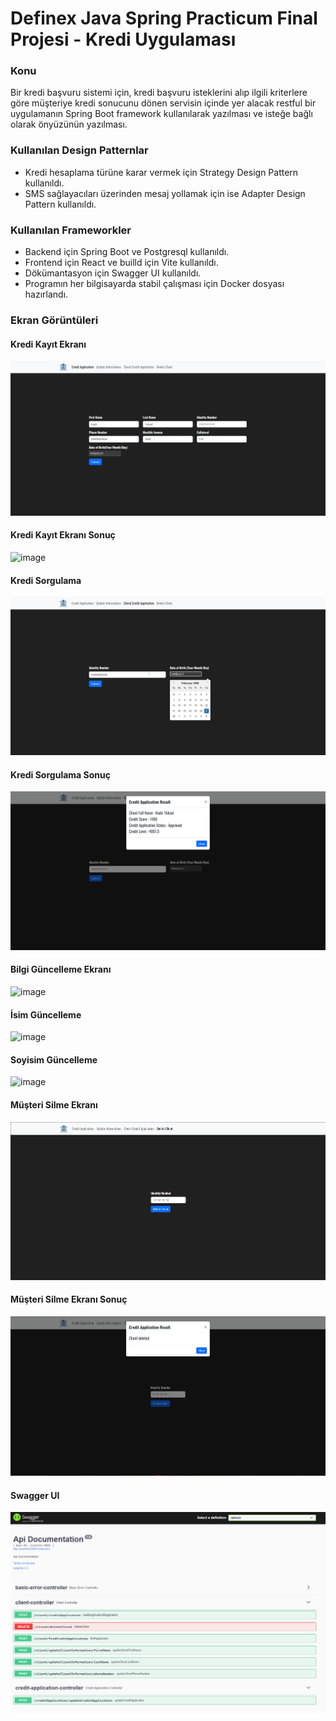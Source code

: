 # Definex Java Spring Practicum Final Projesi - Kredi Uygulaması

### Konu
Bir kredi başvuru sistemi için, kredi başvuru isteklerini alıp ilgili kriterlere göre müşteriye kredi sonucunu dönen
servisin içinde yer alacak restful bir uygulamanın Spring Boot framework kullanılarak yazılması ve isteğe bağlı
olarak önyüzünün yazılması.

### Kullanılan Design Patternlar
- Kredi hesaplama türüne karar vermek için Strategy Design Pattern kullanıldı.
- SMS sağlayacıları üzerinden mesaj yollamak için ise Adapter Design Pattern kullanıldı.

### Kullanılan Frameworkler
- Backend için Spring Boot ve Postgresql kullanıldı.
- Frontend için React ve builld için Vite kullanıldı.
- Dökümantasyon için Swagger UI kullanıldı.
- Programın her bilgisayarda stabil çalışması için Docker dosyası hazırlandı.

### Ekran Görüntüleri
#### Kredi Kayıt Ekranı
![image](./images/kredi%20kay%C4%B1t%20ekran%C4%B1.png)

#### Kredi Kayıt Ekranı Sonuç
![image](./images/kredi%20kay%C4%B1t%20approved.png)

#### Kredi Sorgulama
![image](./images/kredi%20sorgulama.png)

#### Kredi Sorgulama Sonuç
![image](./images/kredi%20sorgulama%20sonucu.png)

#### Bilgi Güncelleme Ekranı
![image](./images/bilgi%20g%C3%BCncelleme%201.png)

#### İsim Güncelleme
![image](./images/bilgi%20g%C3%BCncelleme%20sonucu%201.png)

#### Soyisim Güncelleme
![image](./images/bilgi%20g%C3%BCncelleme%20sonucu%202.png)

#### Müşteri Silme Ekranı
![image](./images/m%C3%BC%C5%9Fteri%20silme%20ekran%C4%B1.png)

#### Müşteri Silme Ekranı Sonuç
![image](./images/m%C3%BC%C5%9Fteri%20silme%20onaylama.png)

#### Swagger UI
![image](./images/swagger%20ui.png)